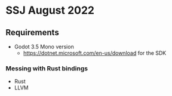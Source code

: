 # SSJ August 2022

## Requirements

* Godot 3.5 Mono version
  * https://dotnet.microsoft.com/en-us/download for the SDK

### Messing with Rust bindings

* Rust
* LLVM
